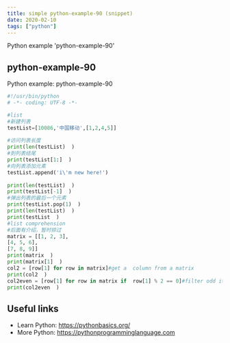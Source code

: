 ```yaml
---
title: simple python-example-90 (snippet)
date: 2020-02-10
tags: ["python"]
---
```

Python example 'python-example-90'


## python-example-90

Python example: python-example-90

```python
#!/usr/bin/python
# -*- coding: UTF-8 -*-

#list  
#新建列表  
testList=[10086,'中国移动',[1,2,4,5]]  
  
#访问列表长度  
print(len(testList)  )
#到列表结尾  
print(testList[1:]  )
#向列表添加元素  
testList.append('i\'m new here!')  
  
print(len(testList)  )
print(testList[-1]  )
#弹出列表的最后一个元素  
print(testList.pop(1)  )
print(len(testList)  )
print(testList  )
#list comprehension  
#后面有介绍，暂时掠过  
matrix = [[1, 2, 3],  
[4, 5, 6],  
[7, 8, 9]]  
print(matrix  )
print(matrix[1]  )
col2 = [row[1] for row in matrix]#get a  column from a matrix  
print(col2  )
col2even = [row[1] for row in matrix if  row[1] % 2 == 0]#filter odd item  
print(col2even  )


```

## Useful links

- Learn Python: https://pythonbasics.org/
- More Python: https://pythonprogramminglanguage.com
